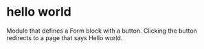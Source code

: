 # hello world

Module that defines a Form block with a button. Clicking the button redirects
to a page that says Hello world.
